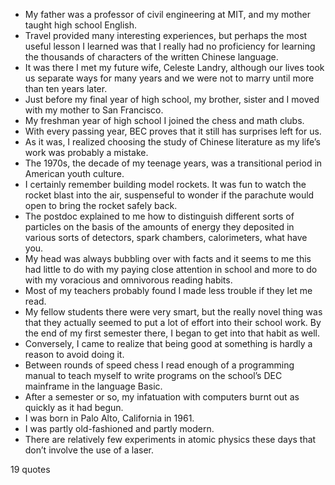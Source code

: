  - My father was a professor of civil engineering at MIT, and my mother taught high school English.
 - Travel provided many interesting experiences, but perhaps the most useful lesson I learned was that I really had no proficiency for learning the thousands of characters of the written Chinese language.
 - It was there I met my future wife, Celeste Landry, although our lives took us separate ways for many years and we were not to marry until more than ten years later.
 - Just before my final year of high school, my brother, sister and I moved with my mother to San Francisco.
 - My freshman year of high school I joined the chess and math clubs.
 - With every passing year, BEC proves that it still has surprises left for us.
 - As it was, I realized choosing the study of Chinese literature as my life’s work was probably a mistake.
 - The 1970s, the decade of my teenage years, was a transitional period in American youth culture.
 - I certainly remember building model rockets. It was fun to watch the rocket blast into the air, suspenseful to wonder if the parachute would open to bring the rocket safely back.
 - The postdoc explained to me how to distinguish different sorts of particles on the basis of the amounts of energy they deposited in various sorts of detectors, spark chambers, calorimeters, what have you.
 - My head was always bubbling over with facts and it seems to me this had little to do with my paying close attention in school and more to do with my voracious and omnivorous reading habits.
 - Most of my teachers probably found I made less trouble if they let me read.
 - My fellow students there were very smart, but the really novel thing was that they actually seemed to put a lot of effort into their school work. By the end of my first semester there, I began to get into that habit as well.
 - Conversely, I came to realize that being good at something is hardly a reason to avoid doing it.
 - Between rounds of speed chess I read enough of a programming manual to teach myself to write programs on the school’s DEC mainframe in the language Basic.
 - After a semester or so, my infatuation with computers burnt out as quickly as it had begun.
 - I was born in Palo Alto, California in 1961.
 - I was partly old-fashioned and partly modern.
 - There are relatively few experiments in atomic physics these days that don’t involve the use of a laser.

19 quotes